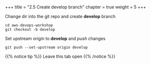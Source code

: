 +++ title = "2.5 Create develop branch"
chapter = true
weight = 5
+++


Change dir into the git repo and create __develop__ branch 
```
cd aws-devops-workshop
git checkout -b develop
```

Set upstream origin to __develop__ and _push_ changes 
```
git push --set-upstream origin develop
```
{{% notice tip %}}
Leave this tab open
{{% /notice %}}


